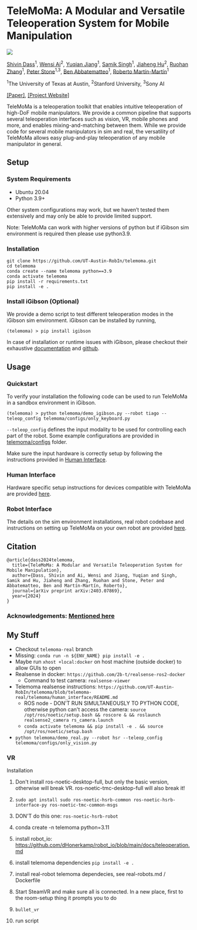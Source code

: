 # TeleMoMa: A Modular and Versatile Teleoperation System for Mobile Manipulation

<img src="assets/telemoma_architecture.png">

[Shivin Dass](https://shivindass.github.io/)<sup>1</sup>, [Wensi Ai](https://wensi-ai.github.io/)<sup>2</sup>, [Yuqian Jiang](https://yuqianjiang.us/)<sup>1</sup>, [Samik Singh]()<sup>1</sup>, [Jiaheng Hu](https://jiahenghu.github.io/)<sup>2</sup>, [Ruohan Zhang](https://ai.stanford.edu/~zharu/)<sup>1</sup>, [Peter Stone](https://www.cs.utexas.edu/~pstone/)<sup>1,3</sup>, [Ben Abbatematteo](https://babbatem.github.io/)<sup>1</sup>, [Roberto Martín-Martín](https://robertomartinmartin.com/)<sup>1</sup>

<sup>1</sup>The University of Texas at Austin, <sup>2</sup>Stanford University, <sup>3</sup>Sony AI

[[Paper]](https://arxiv.org/abs/2403.07869), [[Project Website]](https://robin-lab.cs.utexas.edu/telemoma-web/)

TeleMoMa is a teleoperation toolkit that enables intuitive teleoperation of high-DoF mobile manipulators. We provide a common pipeline that supports several teleoperation interfaces such as vision, VR, mobile phones and more, and enables mixing-and-matching between them. While we provide code for several mobile manipulators in sim and real, the versatility of TeleMoMa allows easy plug-and-play teleoperation of any mobile manipulator in general. 

## Setup  
### System Requirements
- Ubuntu 20.04
- Python 3.9+

Other system configurations may work, but we haven’t tested them extensively and may only be able to provide limited support.

Note: TeleMoMa can work with higher versions of python but if iGibson sim environment is required then please use python3.9.

### Installation

```
git clone https://github.com/UT-Austin-RobIn/telemoma.git
cd telemoma
conda create --name telemoma python==3.9
conda activate telemoma
pip install -r requirements.txt
pip install -e .
```

### Install iGibson (Optional)
We provide a demo script to test different teleoperation modes in the iGibson sim environment. iGibson can be installed by running,
```
(telemoma) > pip install igibson
```
In case of installation or runtime issues with iGibson, please checkout their exhaustive [documentation](https://stanfordvl.github.io/iGibson/) and [github](https://github.com/StanfordVL/iGibson).

## Usage

### Quickstart

To verify your installation the following code can be used to run TeleMoMa in a sandbox environment in iGibson.
```
(telemoma) > python telemoma/demo_igibson.py --robot tiago --teleop_config telemoma/configs/only_keyboard.py 
```

```--teleop_config``` defines the input modality to be used for controlling each part of the robot. Some example configurations are provided in [telemoma/configs](telemoma/configs/) folder.

Make sure the input hardware is correctly setup by following the instructions provided in [Human Interface](telemoma/human_interface/README.md).

### Human Interface
Hardware specific setup instructions for devices compatible with TeleMoMa are provided [here](telemoma/human_interface/README.md).

### Robot Interface
The details on the sim environment installations, real robot codebase and instructions on setting up TeleMoMa on your own robot are provided [here](telemoma/robot_interface/README.md).

## Citation
```
@article{dass2024telemoma,
  title={TeleMoMa: A Modular and Versatile Teleoperation System for Mobile Manipulation},
  author={Dass, Shivin and Ai, Wensi and Jiang, Yuqian and Singh, Samik and Hu, Jiaheng and Zhang, Ruohan and Stone, Peter and Abbatematteo, Ben and Martín-Martín, Roberto},
  journal={arXiv preprint arXiv:2403.07869},
  year={2024}
}
```

### Acknowledgements: [Mentioned here](acknowledgements.md)



## My Stuff
- Checkout `telemoma-real` branch
- Missing: `conda run -n ${ENV_NAME} pip install -e .`
- Maybe run `xhost +local:docker` on host machine (outside docker) to allow GUIs to open
- Realsense in docker: `https://github.com/2b-t/realsense-ros2-docker`
  - Command to test camera: `realsense-viewer`
- Telemoma realsense instructions: `https://github.com/UT-Austin-RobIn/telemoma/blob/telemoma-real/telemoma/human_interface/README.md`
  - ROS node - DON'T RUN SIMULTANEOUSLY TO PYTHON CODE, otherwise python can't access the camera: `source /opt/ros/noetic/setup.bash && roscore & && roslaunch realsense2_camera rs_camera.launch`
  - `conda activate telemoma && pip install -e . && source /opt/ros/noetic/setup.bash`
- `python telemoma/demo_real.py --robot hsr --teleop_config telemoma/configs/only_vision.py`


### VR
Installation
1. Don't install ros-noetic-desktop-full, but only the basic version, otherwise will break VR. ros-noetic-tmc-desktop-full will also break it!
2. `sudo apt install sudo ros-noetic-hsrb-common ros-noetic-hsrb-interface-py ros-noetic-tmc-common-msgs`
3. DON'T do this one: `ros-noetic-hsrb-robot`
4. conda create -n telemoma python=3.11
5. install robot_io: https://github.com/dHonerkamp/robot_io/blob/main/docs/teleoperation.md
6. install telemoma dependencies `pip install -e .`
7. install real-robot telemoma dependecies, see real-robots.md / Dockerfile

1. Start SteamVR and make sure all is connected. In a new place, first to the room-setup thing it prompts you to do
2. `bullet_vr`
3. run script